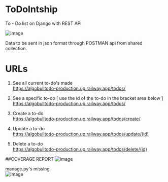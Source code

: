 # ToDoIntship
To - Do list on Django with REST API

![image](https://github.com/NamikazeAsh/AlgoBullToDo/assets/84863353/5d23cde7-8028-4324-bdb0-687cdcc4bcc9)


Data to be sent in json format through POSTMAN api from shared collection.


# URLs

1) See all current to-do's made <br>
https://algobulltodo-production.up.railway.app/todos/

2) See a specific to-do [ use the id of the to-do in the bracket area below ]<br>
https://algobulltodo-production.up.railway.app/todos/

3) Create a to-do<br>
https://algobulltodo-production.up.railway.app/todos/create/ <br>

4) Update a to-do<br>
https://algobulltodo-production.up.railway.app/todos/update/(id)

5) Delete a to-do<br>
https://algobulltodo-production.up.railway.app/todos/delete/(id) <br>

##COVERAGE REPORT 
![image](https://github.com/NamikazeAsh/AlgoBullToDo/assets/84863353/3e06cd05-fa8b-4929-8c1e-5842c3d9f8ab)

manage.py's missing<br>
![image](https://github.com/NamikazeAsh/AlgoBullToDo/assets/84863353/7301cfd1-fd69-4c00-bb52-ee207f5acd72)
